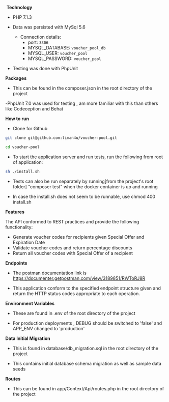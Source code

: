  **Technology**

- PHP 7.1.3

- Data was persisted with MySql 5.6 
    - Connection details:
        - port: `3306`
        - MYSQL_DATABASE: `voucher_pool_db`
        - MYSQL_USER: `voucher_pool`
        - MYSQL_PASSWORD: `voucher_pool`

- Testing was done with PhpUnit 

 **Packages**

- This can be found in the composer.json in the root directory of the project

-PhpUnit 7.0 was used for testing , am more familiar with this than others like Codeception and Behat


 **How to run**
- Clone for Github
```bash
git clone git@github.com:liman4u/voucher-pool.git

cd voucher-pool
```

- To start the application server and run tests, run the following from root of application:
```bash
sh ./install.sh
```
- Tests can also be run separately by running[from the project's root folder] "composer test" when the docker container is up and running

- In case the install.sh does not seem to be runnable, use chmod 400 install.sh

 **Features**

The API  conformed to REST practices and  provide the following functionality:

- Generate voucher codes for recipients given Special Offer and Expiration Date
- Validate voucher codes and return percentage discounts
- Return all voucher codes with Special Offer of a recipient

 **Endpoints**

- The postman documentation link is https://documenter.getpostman.com/view/3189851/RWToRJ8R

- This application conform to the specified endpoint structure given and return the HTTP status codes appropriate to each operation.  


 **Environment Variables**

- These are found in .env of the root directory of the project

- For production deployments , DEBUG should be switched to 'false' and APP_ENV changed to 'production'


 **Data Initial Migration**

- This is found in database/db_migration.sql in the root directory of the project

- This contains initial database schema migration as well as sample data seeds 

 **Routes**

- This can be found in app/Context/Api/routes.php in the root directory of the project